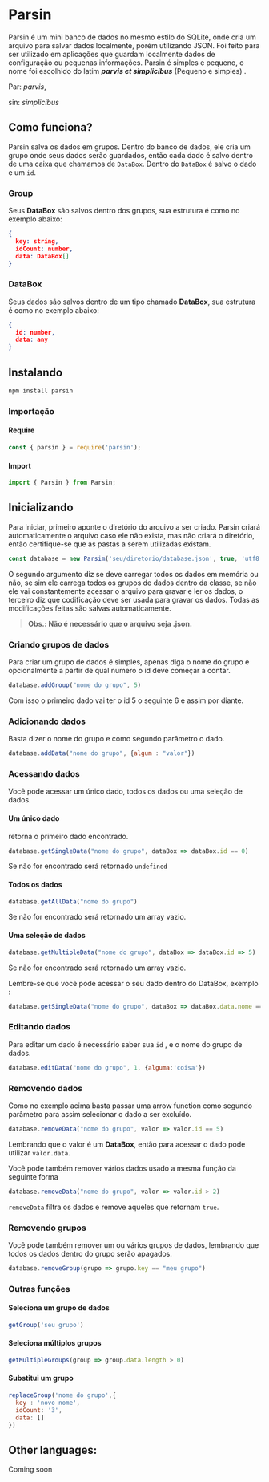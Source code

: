 # Parsin

Parsin é um mini banco de dados  no mesmo estilo do SQLite, onde cria um arquivo para salvar dados localmente, porém utilizando JSON. Foi feito para ser utilizado em aplicações que guardam localmente dados de configuração ou pequenas informações. Parsin é simples e pequeno, o nome foi escolhido do latim _**parvis et simplicibus**_ (Pequeno e simples) .

Par: *parvis*, 

sin: *simplicibus*

## Como funciona?

Parsin salva os dados em grupos. Dentro do banco de dados, ele cria um grupo onde seus dados serão guardados, então cada dado é salvo dentro de uma caixa que chamamos de `DataBox`. Dentro do `DataBox` é salvo o dado e um `id`.

### Group

Seus **DataBox** são salvos dentro dos grupos, sua estrutura é como no exemplo abaixo:
```json
{
  key: string,
  idCount: number,
  data: DataBox[]
}
```

### DataBox

Seus dados são salvos dentro de um tipo chamado **DataBox**, sua estrutura é como no exemplo abaixo:

```json
{
  id: number,
  data: any
}
```

## Instalando

```bash
npm install parsin
```

### Importação

#### Require

```js
const { parsin } = require('parsin');
```

#### Import
```js
import { Parsin } from Parsin;
```

## Inicializando

Para iniciar, primeiro aponte o diretório do arquivo a ser criado. Parsin criará automaticamente o arquivo caso ele não exista, mas não criará o diretório, então certifique-se que as pastas a serem utilizadas existam.
```js
const database = new Parsim('seu/diretorio/database.json', true, 'utf8');
```

O segundo argumento diz se deve carregar todos os dados em memória ou não, se sim ele carrega todos os grupos de dados dentro da classe, se não ele vai constantemente acessar o arquivo para gravar e ler os dados, o terceiro diz que codificação deve ser usada para gravar os dados. Todas as modificações feitas são salvas automaticamente.

> **Obs.: Não é necessário que o arquivo seja .json.**

### Criando grupos de dados

Para criar um grupo de dados é simples, apenas diga o nome do grupo e opcionalmente a partir de qual numero o id deve começar a contar.
```js
database.addGroup("nome do grupo", 5)
```

Com isso o primeiro dado vai ter o id 5 o seguinte 6 e assim por diante.

### Adicionando dados

Basta dizer o nome do grupo e como segundo parâmetro o dado.
```js
database.addData("nome do grupo", {algum : "valor"})
```

### Acessando dados

Você pode acessar um único dado, todos os dados ou uma seleção de dados.

#### Um único dado

retorna o primeiro dado encontrado.
```js
database.getSingleData("nome do grupo", dataBox => dataBox.id == 0)
```
Se não for encontrado será retornado `undefined`

#### Todos os dados
```js
database.getAllData("nome do grupo")
```
Se não for encontrado será retornado um array vazio.

#### Uma seleção de dados
```js
database.getMultipleData("nome do grupo", dataBox => dataBox.id => 5)
```
Se não for encontrado será retornado um array vazio.

Lembre-se que você pode acessar o seu dado dentro do DataBox, exemplo :
```js
database.getSingleData("nome do grupo", dataBox => dataBox.data.nome == 'Parsin')
```

### Editando dados

Para editar um dado é necessário saber sua `id` , e o nome do grupo de dados.
```js
database.editData("nome do grupo", 1, {alguma:'coisa'})
```
### Removendo dados

Como no exemplo acima basta passar uma arrow function como segundo parâmetro para assim selecionar o dado a ser excluído.
```js
database.removeData("nome do grupo", valor => valor.id == 5)
```

Lembrando que o valor é um **DataBox**, então para acessar o dado pode utilizar `valor.data`. 

Você pode também remover vários dados usado a mesma função da seguinte forma
```js
database.removeData("nome do grupo", valor => valor.id > 2)
```

`removeData` filtra os dados e remove aqueles que retornam `true`.

### Removendo grupos

Você pode também remover um ou vários grupos de dados, lembrando que todos os dados dentro do grupo serão apagados.
```js
database.removeGroup(grupo => grupo.key == "meu grupo")
```

### Outras funções

#### Seleciona um grupo de dados
```js
getGroup('seu grupo')
```

#### Seleciona múltiplos grupos
```js
getMultipleGroups(group => group.data.length > 0)
```

#### Substitui um grupo
```js
replaceGroup('nome do grupo',{
  key : 'novo nome',
  idCount: '3',
  data: []
})
```

## Other languages:
Coming soon